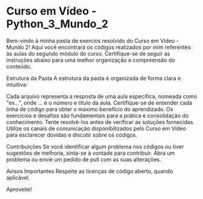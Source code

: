 # Curso em Vídeo - Python_3_Mundo_2

Bem-vindo à minha pasta de exercios resolvido do Curso em Vídeo - Mundo 2! Aqui você encontrará os códigos realizados por mim referentes às aulas do segundo módulo do curso. Certifique-se de seguir as instruções abaixo para uma melhor organização e compreensão do conteúdo.

Estrutura da Pasta
A estrutura da pasta é organizada de forma clara e intuitiva:

Cada arquivo representa a resposta de uma aula específica, nomeada como "ex...", onde ... é o número e título da aula.
Certifique-se de entender cada linha de código para obter o máximo benefício do aprendizado.
Os exercícios e desafios são fundamentais para a prática e consolidação do conhecimento. Tente resolvê-los antes de verificar as soluções fornecidas.
Utilize os canais de comunicação disponibilizados pelo Curso em Vídeo para esclarecer dúvidas e discutir sobre os códigos.

Contribuições
Se você identificar algum problema nos códigos ou tiver sugestões de melhoria, sinta-se à vontade para contribuir. Abra um problema ou envie um pedido de pull com as suas alterações.

Avisos Importantes
Respeite as licenças de código aberto, quando aplicável.

Aproveite!
